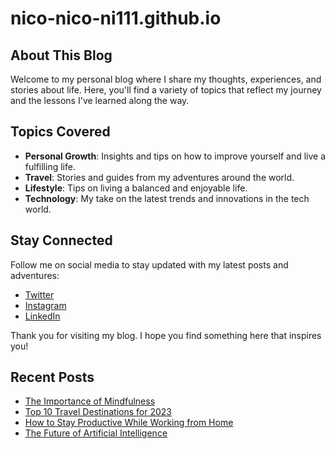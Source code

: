 # nico-nico-ni111.github.io
## About This Blog

Welcome to my personal blog where I share my thoughts, experiences, and stories about life. Here, you'll find a variety of topics that reflect my journey and the lessons I've learned along the way.

## Topics Covered

- **Personal Growth**: Insights and tips on how to improve yourself and live a fulfilling life.
- **Travel**: Stories and guides from my adventures around the world.
- **Lifestyle**: Tips on living a balanced and enjoyable life.
- **Technology**: My take on the latest trends and innovations in the tech world.

## Stay Connected

Follow me on social media to stay updated with my latest posts and adventures:

- [Twitter](https://twitter.com/yourprofile)
- [Instagram](https://instagram.com/yourprofile)
- [LinkedIn](https://linkedin.com/in/yourprofile)

Thank you for visiting my blog. I hope you find something here that inspires you!

## Recent Posts

- [The Importance of Mindfulness](#)
- [Top 10 Travel Destinations for 2023](#)
- [How to Stay Productive While Working from Home](#)
- [The Future of Artificial Intelligence](#)